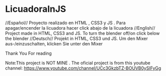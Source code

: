 # LicuadoraInJS
//Español//
Proyecto realizado en HTML , CSS3 y JS . Para apagar/encender la licuadora hacer click abajo de la licuadora
//English//
Project made in HTML, CSS3 and JS. To turn the blender off/on click below the blender
//Deutsch//
Projekt in HTML, CSS3 und JS. Um den Mixer aus-/einzuschalten, klicken Sie unter den Mixer

Thank You For reading

Note:This project is NOT MINE . The oficial project is from this  youtube channel:
https://www.youtube.com/channel/UCc3GkzbTZ-BOUVB0ySIFyGg
